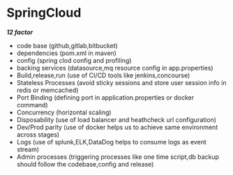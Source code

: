 # SpringCloud
***12 factor***
- code base (github,gitlab,bitbucket)
- dependencies (pom.xml in maven)
- config (spring clod config and profiling)
- backing services (datasource,mq resource config in app.properties)
- Build,release,run (use of CI/CD tools like jenkins,concourse)
- Stateless Processes (avoid sticky sessions and store user session info in redis or memcached)
- Port Binding (defining port in application.properties or docker command)
- Concurrency (horizontal scaling)
- Disposability (use of load balancer and heathcheck url configuration)
- Dev/Prod parity (use of docker helps us to achieve same environment across stages)
- Logs (use of splunk,ELK,DataDog helps to consume logs as event stream)
- Admin processes (triggering processes like one time script,db backup should follow the codebase,config and release)
